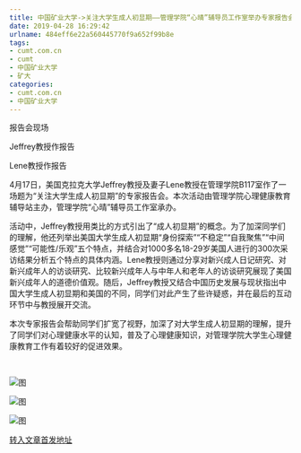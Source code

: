 ```yaml
---
title: 中国矿业大学->关注大学生成人初显期——管理学院“心晴”辅导员工作室举办专家报告会 | cumt.com.cn
date: 2019-04-28 16:29:42
urlname: 484eff6e22a560445770f9a652f99b8e
tags: 
- cumt.com.cn
- cumt
- 中国矿业大学
- 矿大
categories:
- cumt.com.cn
- 中国矿业大学
---
```


报告会现场

Jeffrey教授作报告

Lene教授作报告

4月17日，美国克拉克大学Jeffrey教授及妻子Lene教授在管理学院B117室作了一场题为“关注大学生成人初显期”的专家报告会。本次活动由管理学院心理健康教育辅导站主办，管理学院“心晴”辅导员工作室承办。

活动中，Jeffrey教授用类比的方式引出了“成人初显期”的概念。为了加深同学们的理解，他还列举出美国大学生成人初显期“身份探索”“不稳定”“自我聚焦”“中间感觉”“可能性/乐观”五个特点，并结合对1000多名18-29岁美国人进行的300次采访结果分析五个特点的具体内涵。Lene教授则通过分享对新兴成人日记研究、对新兴成年人的访谈研究、比较新兴成年人与中年人和老年人的访谈研究展现了美国新兴成年人的道德价值观。随后，Jeffrey教授又结合中国历史发展与现状指出中国大学生成人初显期和美国的不同，同学们对此产生了些许疑惑，并在最后的互动环节中与教授展开交流。

本次专家报告会帮助同学们扩宽了视野，加深了对大学生成人初显期的理解，提升了同学们对心理健康水平的认知，普及了心理健康知识，对管理学院大学生心理健康教育工作有着较好的促进效果。

  

![图](http://xwzx.cumt.edu.cn/_upload/article/images/ef/b6/98a4c1344eb48b7aeb76f97a5dc6/a22c8f15-5718-4fbf-9baa-3ad96fbc0597.jpg)

![图](http://xwzx.cumt.edu.cn/_upload/article/images/ef/b6/98a4c1344eb48b7aeb76f97a5dc6/b19d9e23-4b59-434a-8723-31da645b2a8e.jpg)

![图](http://xwzx.cumt.edu.cn/_upload/article/images/ef/b6/98a4c1344eb48b7aeb76f97a5dc6/053403a8-764f-4de9-9fa7-f0ed0c3731fe.jpg)

[转入文章首发地址](http://xwzx.cumt.edu.cn/f1/ab/c513a520619/page.htm)